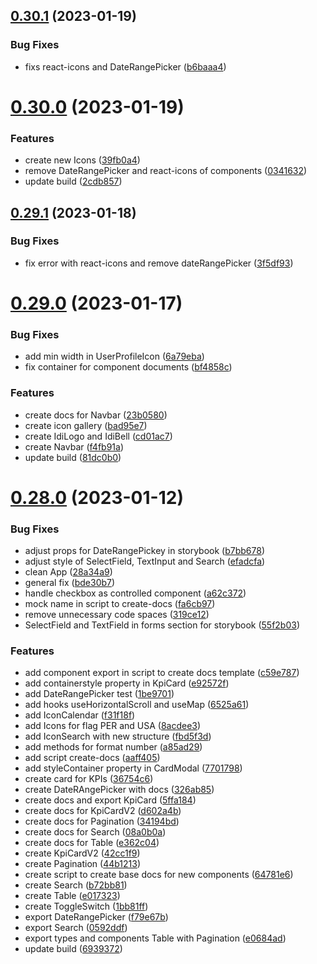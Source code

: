 ## [0.30.1](https://github.com/idbi/components/compare/v0.30.0...v0.30.1) (2023-01-19)


### Bug Fixes

* fixs react-icons and DateRangePicker ([b6baaa4](https://github.com/idbi/components/commit/b6baaa4d7b26e5fdc46fcacaac94f180247605fb))



# [0.30.0](https://github.com/idbi/components/compare/v0.29.1...v0.30.0) (2023-01-19)


### Features

* create new Icons ([39fb0a4](https://github.com/idbi/components/commit/39fb0a41cda82c705580f222aa09a196c5a92203))
* remove DateRangePicker and react-icons of components ([0341632](https://github.com/idbi/components/commit/0341632dca712da7508feb5d52090d076d0c487c))
* update build ([2cdb857](https://github.com/idbi/components/commit/2cdb8576130925a6bf27bc8cd809019d3ef60926))



## [0.29.1](https://github.com/idbi/components/compare/v0.29.0...v0.29.1) (2023-01-18)


### Bug Fixes

* fix error with react-icons and remove dateRangePicker ([3f5df93](https://github.com/idbi/components/commit/3f5df93265b3863fce1e4d262518764b655073d3))



# [0.29.0](https://github.com/idbi/components/compare/v0.28.0...v0.29.0) (2023-01-17)


### Bug Fixes

* add min width in UserProfileIcon ([6a79eba](https://github.com/idbi/components/commit/6a79ebaf4a47bdc5396ca56f216d9585acde1d21))
* fix container for component documents ([bf4858c](https://github.com/idbi/components/commit/bf4858c31922b5ad911a2a8b806b610db87fc91a))


### Features

* create docs for Navbar ([23b0580](https://github.com/idbi/components/commit/23b0580b90f825054895aec9638f50b5d5e06f0a))
* create icon gallery ([bad95e7](https://github.com/idbi/components/commit/bad95e722813ebcf84012fd60a51e8d270087c2f))
* create IdiLogo and IdiBell ([cd01ac7](https://github.com/idbi/components/commit/cd01ac72ca3c715bf3cedd796b23864094bee693))
* create Navbar ([f4fb91a](https://github.com/idbi/components/commit/f4fb91aac3353ceda0ba5011a3046e3e77b40725))
* update build ([81dc0b0](https://github.com/idbi/components/commit/81dc0b07498b73ddb16f8c3908baed0c0af3fc55))



# [0.28.0](https://github.com/idbi/components/compare/v0.27.0...v0.28.0) (2023-01-12)


### Bug Fixes

* adjust props for DateRangePickey in storybook ([b7bb678](https://github.com/idbi/components/commit/b7bb6781e81e7ceb4c37e9b6dc8b0ca96621707d))
* adjust style of SelectField, TextInput and Search ([efadcfa](https://github.com/idbi/components/commit/efadcfac62294e0584f60ded7596f26242e891cd))
* clean App ([28a34a9](https://github.com/idbi/components/commit/28a34a95f6fb15b5834bf31a6a88aa9811aa4ede))
* general fix ([bde30b7](https://github.com/idbi/components/commit/bde30b75ec54c133db65fc0c26b8e9a0f61f14d6))
* handle checkbox as controlled component ([a62c372](https://github.com/idbi/components/commit/a62c3722a1c20181af1a67c59c8ab78887e8df2c))
* mock name in script to create-docs ([fa6cb97](https://github.com/idbi/components/commit/fa6cb9781040d37611a585a99cae1859f4210d3d))
* remove unnecessary code spaces ([319ce12](https://github.com/idbi/components/commit/319ce1232a44ecd425d00ecd8708c9698fd34587))
* SelectField and TextField in forms section for storybook ([55f2b03](https://github.com/idbi/components/commit/55f2b033934f4787426063cdeb7df7fb04fbfc2b))


### Features

* add component export in script to create docs template ([c59e787](https://github.com/idbi/components/commit/c59e787e516e1010eaa95f645e820419502766eb))
* add containerstyle property in KpiCard ([e92572f](https://github.com/idbi/components/commit/e92572f8043cde0cbf2d76ed4482bda18b4d4bec))
* add DateRangePicker test ([1be9701](https://github.com/idbi/components/commit/1be970128b60743c3408ab1302c946f1c4d06b3f))
* add hooks useHorizontalScroll and useMap ([6525a61](https://github.com/idbi/components/commit/6525a61bebe483d4b90e3208e2974cb5011459ab))
* add IconCalendar ([f31f18f](https://github.com/idbi/components/commit/f31f18f34e9c0f27e33fd96efdd12cd54c750050))
* add Icons for flag PER and USA ([8acdee3](https://github.com/idbi/components/commit/8acdee3efb69485129fea7f6daea3dfe560e4bd0))
* add IconSearch with new structure ([fbd5f3d](https://github.com/idbi/components/commit/fbd5f3d8d768bb262374922467c615ffa3075d96))
* add methods for format number ([a85ad29](https://github.com/idbi/components/commit/a85ad291ee32dfa575157991e3f6261852fff482))
* add script create-docs ([aaff405](https://github.com/idbi/components/commit/aaff405fa8b192ac35c206fa2e75e06be54be724))
* add styleContainer property in CardModal ([7701798](https://github.com/idbi/components/commit/7701798d4d870885614eafabbdb99c3fdd60a1a5))
* create card for KPIs ([36754c6](https://github.com/idbi/components/commit/36754c6e9ebd7fb9c9e4ca1cbe208e5247ca84a3))
* create DateRAngePicker with docs ([326ab85](https://github.com/idbi/components/commit/326ab855463c914babac971fa876667525dd91f6))
* create docs and export KpiCard ([5ffa184](https://github.com/idbi/components/commit/5ffa1848c5b051d2d9bcc80167817ba6a6421d9a))
* create docs for KpiCardV2 ([d602a4b](https://github.com/idbi/components/commit/d602a4bf43f340f3c27689431f7234eafc188359))
* create docs for Pagination ([34194bd](https://github.com/idbi/components/commit/34194bd93a4a06a1b90e0d875f09bb38342abab2))
* create docs for Search ([08a0b0a](https://github.com/idbi/components/commit/08a0b0a35e11b13f356f590d0f04f1582b7b6913))
* create docs for Table ([e362c04](https://github.com/idbi/components/commit/e362c04242780a2a86d725076abf0cc1633f2d79))
* create KpiCardV2 ([42cc1f9](https://github.com/idbi/components/commit/42cc1f9b1e1c4961629afcb8f68fd0bb6fd876ec))
* create Pagination ([44b1213](https://github.com/idbi/components/commit/44b1213376542f7b52aa7e0fecb2f70a76c220fd))
* create script to create base docs for new components ([64781e6](https://github.com/idbi/components/commit/64781e66498abca4375d4a1dac95302283dd09ea))
* create Search ([b72bb81](https://github.com/idbi/components/commit/b72bb810d62ae94f9db3fd5e2910568176bc4441))
* create Table ([e017323](https://github.com/idbi/components/commit/e0173238ca5e1ba9efd67a76d0ef6b3758b7ce13))
* create ToggleSwitch ([1bb81ff](https://github.com/idbi/components/commit/1bb81ff111c3f9173260f4a47dec2d0e0a299828))
* export DateRangePicker ([f79e67b](https://github.com/idbi/components/commit/f79e67bc331091dfc9616c73be3a8b9542a7dfd6))
* export Search ([0592ddf](https://github.com/idbi/components/commit/0592ddff46ce81be68a39a32454a67e19b6c9a08))
* export types and components Table with Pagination ([e0684ad](https://github.com/idbi/components/commit/e0684adfdaaa6ebb2e0904d78071c3787b6aedc4))
* update build ([6939372](https://github.com/idbi/components/commit/6939372ee6ecae4d705194b5b402a34321bd1f35))



